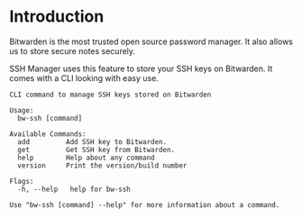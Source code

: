 # Introduction

Bitwarden is the most trusted open source password manager. It also allows us to store secure notes securely.

SSH Manager uses this feature to store your SSH keys on Bitwarden. It comes with a CLI looking with easy use.

```shell
CLI command to manage SSH keys stored on Bitwarden

Usage:
  bw-ssh [command]

Available Commands:
  add         Add SSH key to Bitwarden.
  get         Get SSH key from Bitwarden.
  help        Help about any command
  version     Print the version/build number

Flags:
  -h, --help   help for bw-ssh

Use "bw-ssh [command] --help" for more information about a command.
```